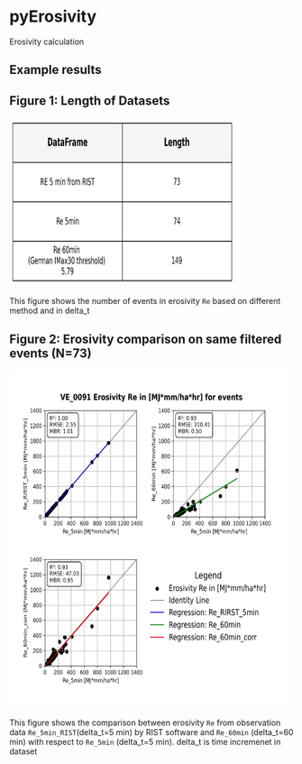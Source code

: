 # pyErosivity
Erosivity calculation

## Example results

## Figure 1: Length of Datasets

<img src="fig/fig00_RE_datasets_lenght.jpeg" alt="Datasets Length" width="400" height="300"/>

This figure shows the number of events in erosivity `Re` based on different method and in delta_t 

## Figure 2: Erosivity comparison on same filtered events (N=73)

<img src="fig/fig00_Re_comparison.jpeg" alt="Regression Comparison" width="600" height="600"/>

This figure shows the comparison between erosivity `Re` from observation data `Re_5min_RIST`(delta_t=5 min) by RIST software and `Re_60min` (delta_t=60 min) with respect to `Re_5min` (delta_t=5 min).
delta_t is time incremenet in dataset
